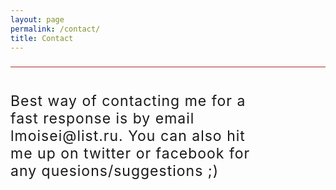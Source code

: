 ```yaml
---
layout: page
permalink: /contact/
title: Contact
---
```


<p style='border-top:thin solid brown;padding-right:100px;padding-top:40px;font-size:23px;letter-spacing:1px'>Best way of contacting me for a fast response is by email <a>lmoisei@list.ru</a>. You can also hit me up on twitter or facebook for any quesions/suggestions ;)</p>

